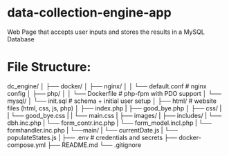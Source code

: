 # data-collection-engine-app
Web Page that accepts user inputs and stores the results in a MySQL Database

# File Structure:

dc_engine/
│
├── docker/
│   ├── nginx/
│   │   └── default.conf          # nginx config
│   ├── php/
│   │   └── Dockerfile            # php-fpm with PDO support
│   └── mysql/
│       └── init.sql              # schema + initial user setup
│
├── html/                       # website files (html, css, js, php)
│   ├── index.php
|   ├── good_bye.php
│   ├── css/
|   |   └── good_bye.css
|   |   └── main.css
|   ├── images/
|   ├── includes/
|       └── dbh.inc.php
|       └── form_contr.inc.php
|       └── form_model.incl.php
|       └── formhandler.inc.php
|   └──main/
|      └── currentDate.js
|      └── populateStates.js
|
├── .env                          # credentials and secrets
├── docker-compose.yml
├── README.md
└── .gitignore
